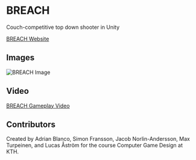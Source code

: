 # BREACH
Couch-competitive top down shooter in Unity

[BREACH Website](http://simonfra.se/Breach/)

## Images

![BREACH Image](http://i.imgur.com/6HxTqS9.jpg)

## Video

[BREACH Gameplay Video](https://www.youtube.com/watch?v=E9xpjsrUkdU&feature=youtu.be)

## Contributors
Created by Adrian Blanco, Simon Fransson, Jacob Norlin-Andersson, Max Turpeinen, and Lucas Åström for the course Computer Game Design at KTH.
